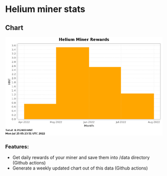 # Helium miner stats

## Chart
![Chart](chart.png)

### Features:
- Get daily rewards of your miner and save them into /data directory (Github actions)
- Generate a weekly updated chart out of this data (Github actions)
